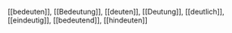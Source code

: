 [[bedeuten]], [[Bedeutung]], [[deuten]], [[Deutung]], [[deutlich]], [[eindeutig]], [[bedeutend]], [[hindeuten]]